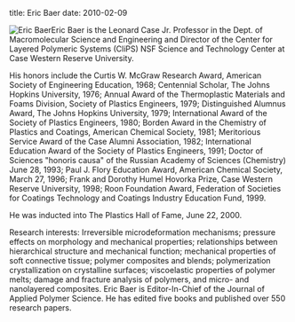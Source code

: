 title: Eric Baer
date: 2010-02-09 

![Eric Baer]("/4m-association/images/Presentation1.jpg)Eric Baer is the Leonard Case Jr. Professor in the Dept. of Macromolecular Science and Engineering and Director of the Center for Layered Polymeric Systems (CliPS)  NSF Science and Technology Center at Case Western Reserve University.

His honors include the Curtis W. McGraw Research Award, American Society of Engineering Education, 1968; Centennial Scholar, The Johns Hopkins University, 1976; Annual Award of the Thermoplastic Materials and Foams Division, Society of Plastics Engineers, 1979; Distinguished Alumnus Award, The Johns Hopkins University, 1979; International Award of the Society of Plastics Engineers, 1980; Borden Award in the Chemistry of Plastics and Coatings, American Chemical Society, 1981; Meritorious Service Award of the Case Alumni Association, 1982; International Education Award of the Society of Plastics Engineers, 1991; Doctor of Sciences "honoris causa" of the Russian Academy of Sciences (Chemistry) June 28, 1993; Paul J. Flory Education Award, American Chemical Society, March 27, 1996; Frank and Dorothy Humel Hovorka Prize, Case Western Reserve University, 1998; Roon Foundation Award, Federation of Societies for Coatings Technology and Coatings Industry Education Fund, 1999.  

He was inducted into The Plastics Hall of Fame, June 22, 2000.  
   
Research interests: Irreversible microdeformation mechanisms; pressure effects on morphology and mechanical properties; relationships between hierarchical structure and mechanical function; mechanical properties of soft connective tissue; polymer composites and blends; polymerization crystallization on crystalline surfaces; viscoelastic properties of polymer melts; damage and fracture analysis of polymers, and micro- and nanolayered composites.  Eric Baer is Editor-In-Chief of the Journal of Applied Polymer Science.  He has edited five books and published over 550 research papers.
